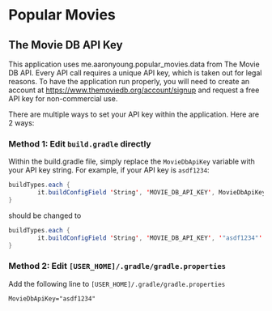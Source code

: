 # Popular Movies

## The Movie DB API Key
This application uses me.aaronyoung.popular_movies.data from The Movie DB API. Every API call requires a unique API key, which is taken out for legal reasons. To have the application run properly, you will need to create an account at https://www.themoviedb.org/account/signup and request a free API key for non-commercial use.

There are multiple ways to set your API key within the application. Here are 2 ways:

### Method 1: Edit `build.gradle` directly
Within the build.gradle file, simply replace the `MovieDbApiKey` variable with your API key string. For example, if your API key is `asdf1234`:

```java
buildTypes.each {
        it.buildConfigField 'String', 'MOVIE_DB_API_KEY', MovieDbApiKey
}
```
should be changed to 

```java
buildTypes.each {
        it.buildConfigField 'String', 'MOVIE_DB_API_KEY', '"asdf1234"'
}
```

### Method 2: Edit `[USER_HOME]/.gradle/gradle.properties`
Add the following line to `[USER_HOME]/.gradle/gradle.properties`

    MovieDbApiKey="asdf1234"







